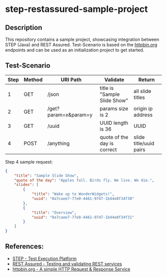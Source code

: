 # step-restassured-sample-project

## Description
This repository contains a sample project, showcasing integration between STEP (Java) and REST Assured.
Test-Scenario is based on the [httpbin.org](http://httpbin.org) endpoints and can be used as an initialization project to get started.

## Test-Scenario

Step | Method | URI Path             | Validate                      | Return 
---- | ------ | -------------------- | ----------------------------- | ----------------------
1    | GET    | /json                | title is "Sample Slide Show"  | all slide titles
2    | GET    | /get?param=x&param=y | params size is 2              | origin ip address
3    | GET    | /uuid                | UUID length is 36             | UUID
4    | POST   | /anything            | quote of the day is correct   | slide title/uuid pairs


Step 4 sample request:
 
```json
{
    "title": "Sample Slide Show",
    "quote of the day": "Apples fall. Birds fly. We live. We die.",
    "slides": [
        {
            "title": "Wake up to WonderWidgets!",
            "uuid": "0a7caee7-77e0-4461-9747-1b44e8f34f30"
        },
        {
            "title": "Overview",
            "uuid": "0a7caee7-77e0-4461-9747-1b44e8f34f31"
        }
    ]
}
```

## References:
* [STEP - Test Execution Platform](https://step.exense.ch/)
* [REST Assured - Testing and validating REST services](http://rest-assured.io/)
* [httpbin.org - A simple HTTP Request & Response Service](http://httpbin.org)
